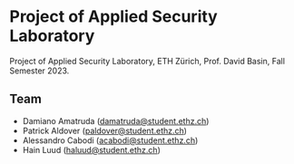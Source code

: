 # Project of Applied Security Laboratory

Project of Applied Security Laboratory, ETH Zürich, Prof. David Basin, Fall Semester 2023.

## Team

- Damiano Amatruda (damatruda@student.ethz.ch)
- Patrick Aldover (paldover@student.ethz.ch)
- Alessandro Cabodi (acabodi@student.ethz.ch)
- Hain Luud (haluud@student.ethz.ch)
